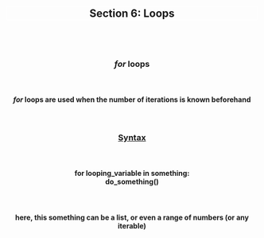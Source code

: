 <div align='center'>
<h2 style='border: solid white 1px;'>Section 6: Loops<h2>

<br>
<h3><span style='font-style: italic'>for</span> loops</h3>
<br>

<h4><span style='font-style: italic'>for</span> loops are used when the number of iterations is known beforehand</h4>

<br>

<h3 style='text-decoration: underline;'>Syntax</h3>
<br>
<h4>
for looping_variable in something:
<br>
    do_something()
</h4>
<br>

<h4>here, this something can be a list, or even a range of numbers (or any iterable)</h4>

</div>